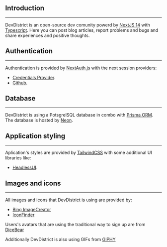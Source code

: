 ## Introduction

---

DevDistrict is an open-source dev comunity powerd by [NextJS 14](https://nextjs.org/) with [Typescript](https://www.typescriptlang.org/).
Here you can post blog articles, report problems and bugs and share experiences and positive thoughts.

## Authentication

---

Authentication is provided by [NextAuth.js](https://next-auth.js.org/) with the next session providers:

- [Credentials Provider](https://next-auth.js.org/providers/credentials).
- [Github](https://next-auth.js.org/providers/github).

## Database

---

DevDistrict is using a PotsgrelSQL database in combo with [Prisma ORM](https://www.prisma.io/).
The database is hosted by [Neon](https://neon.tech/).

## Application styling

---

Aplication's styles are provided by [TailwindCSS](https://tailwindcss.com/) with some additional UI libraries like:

- [HeadlessUI](https://headlessui.com/).

## Images and icons

---

All images and icons that DevDistrict is using are provided by:

- [Bing ImageCreator](https://www.bing.com/images/create?FORM=GENILP)
- [IconFinder](https://www.iconfinder.com/)

Users's avatars that are using the traditional way to sign up are from [DiceBear](https://www.dicebear.com/)

Additionally DevDistrict is also using GIFs from [GIPHY](https://giphy.com/)
